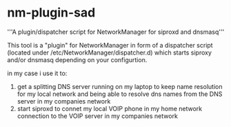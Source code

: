 nm-plugin-sad
=============

'''A plugin/dispatcher script for NetworkManager for siproxd and dnsmasq'''

This tool is a "plugin" for NetworkManager in form of a dispatcher 
script (located under /etc/NetworkManager/dispatcher.d) which starts 
siproxy and/or dnsmasq depending on your configurtion.

in my case i use it to:

1. get a splitting DNS server running on my laptop to keep name resolution for 
   my local network and being able to resolve dns names from the DNS server in
   my companies network
2. start siproxd to connet my local VOIP phone in my home network connection to
   the VOIP server in my companies network



